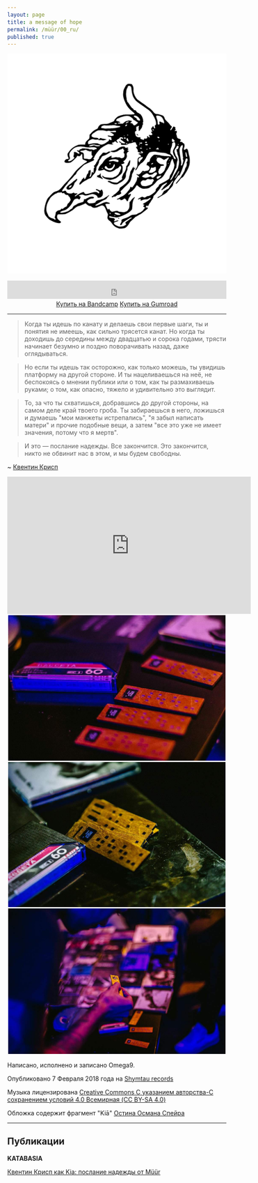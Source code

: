 ```yaml
---
layout: page
title: a message of hope
permalink: /müür/00_ru/
published: true
---
```

![](/müür/00/cover.png)

<center>
<iframe style="border: 0; width: 100%; height: 42px;" src="https://bandcamp.com/EmbeddedPlayer/album=3484318043/size=small/bgcol=333333/linkcol=ffffff/transparent=true/" seamless><a href="http://omega9.bandcamp.com/album/a-message-of-hope">a message of hope by MÜÜR</a></iframe>
</center>


<center>
<a markdown="0" href="https://omega9.bandcamp.com/album/a-message-of-hope" class="btn">Купить на Bandcamp</a> <a markdown="0" href="https://gum.co/sGqSz" class="btn">Купить на Gumroad</a>
</center>

-----
> Когда ты идешь по канату и делаешь свои первые шаги, ты и понятия не имеешь, как сильно трясется канат. Но когда ты доходишь до середины между двадцатью и сорока годами, трясти начинает безумно и поздно поворачивать назад, даже оглядываться.

> Но если ты идешь так осторожно, как только можешь, ты увидишь платформу на другой стороне. И ты нацеливаешься на неё, не беспокоясь о мнении публики или о том, как ты размахиваешь руками; о том, как опасно, тяжело и удивительно это выглядит.

> То, за что ты схватишься, добравшись до другой стороны, на самом деле край твоего гроба. Ты забираешься в него, ложишься и думаешь "мои манжеты истрепались", "я забыл написать матери" и прочие подобные вещи, а затем "все это уже не имеет значения, потому что я мертв".

> И это — послание надежды. Все закончится. Это закончится, никто не обвинит нас в этом, и мы будем свободны.

~ [Квентин Крисп](https://ru.wikipedia.org/wiki/%D0%9A%D0%B2%D0%B5%D0%BD%D1%82%D0%B8%D0%BD_%D0%9A%D1%80%D0%B8%D1%81%D0%BF)

<center>
<iframe width="560" height="315" src="https://www.youtube.com/embed/dzs-GY12DWY" frameborder="0" allow="accelerometer; autoplay; encrypted-media; gyroscope; picture-in-picture" allowfullscreen></iframe>
<br />

<img src="/müür/00/1.jpg" width="500"/>
<img src="/müür/00/2.jpg" width="500"/>
<img src="/müür/00/3.jpg" width="500"/>
</center>

Написано, исполнено и записано Omega9.

Опубликовано 7 Февраля 2018 года на [Shymtau records](https://vk.com/shymtau)

Музыка лицензирована [Creative Commons С указанием авторства-С сохранением условий 4.0 Всемирная (CC BY-SA 4.0)](https://creativecommons.org/licenses/by-sa/4.0/deed.ru)

Обложка содержит фрагмент "Kiā" [Остина Османа Спейра](https://ru.wikipedia.org/wiki/%D0%A1%D0%BF%D0%B5%D0%B9%D1%80,_%D0%9E%D1%81%D1%82%D0%B8%D0%BD_%D0%9E%D1%81%D0%BC%D0%B0%D0%BD)

-----
## Публикации

**KATABASIA**

[Квентин Крисп как Kia: послание надежды от Müür](https://katab.asia/2018/03/11/omega9/)